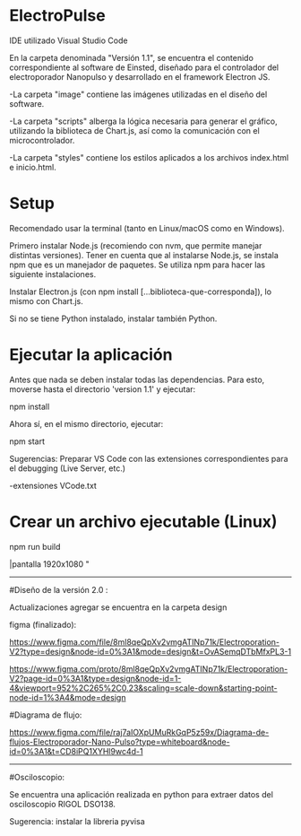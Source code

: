 # ElectroPulse

IDE utilizado Visual Studio Code 

En la carpeta denominada "Versión 1.1", se encuentra el contenido correspondiente al software de Einsted, diseñado para el controlador del electroporador Nanopulso y desarrollado en el framework Electron JS.

-La carpeta "image" contiene las imágenes utilizadas en el diseño del software.

-La carpeta "scripts" alberga la lógica necesaria para generar el gráfico, utilizando la biblioteca de Chart.js, así como la comunicación con el microcontrolador.

-La carpeta "styles" contiene los estilos aplicados a los archivos index.html e inicio.html.

# Setup

Recomendado usar la terminal (tanto en Linux/macOS como en Windows).

Primero instalar Node.js (recomiendo con nvm, que permite manejar distintas versiones). Tener en cuenta que al instalarse Node.js, se instala npm que es un manejador de paquetes. Se utiliza npm para hacer las siguiente instalaciones. 

Instalar Electron.js (con npm install [...biblioteca-que-corresponda]), lo mismo con Chart.js.

Si no se tiene Python instalado, instalar también Python.

# Ejecutar la aplicación

Antes que nada se deben instalar todas las dependencias. Para esto, moverse hasta el directorio 'version 1.1' y ejecutar:

npm install

Ahora sí, en el mismo directorio, ejecutar:

npm start

Sugerencias: 
Preparar VS Code con las extensiones correspondientes para el debugging (Live Server, etc.)

-extensiones VCode.txt

# Crear un archivo ejecutable (Linux)

npm run build

|pantalla 1920x1080 "

-----------------------------------------------------------------------------------------------------------------------------------------------------------------------
#Diseño de la versión 2.0 :

Actualizaciones agregar se encuentra en la carpeta design

figma (finalizado):

https://www.figma.com/file/8ml8qeQpXv2vmgATINp71k/Electroporation-V2?type=design&node-id=0%3A1&mode=design&t=OvASemqDTbMfxPL3-1

https://www.figma.com/proto/8ml8qeQpXv2vmgATINp71k/Electroporation-V2?page-id=0%3A1&type=design&node-id=1-4&viewport=952%2C265%2C0.23&scaling=scale-down&starting-point-node-id=1%3A4&mode=design

#Diagrama de flujo:

https://www.figma.com/file/raj7aIOXpUMuRkGqP5z59x/Diagrama-de-flujos-Electroporador-Nano-Pulso?type=whiteboard&node-id=0%3A1&t=CD8iPQ1XYHl9wc4d-1


-----------------------------------------------------------------------------------------------------------------------------------------------------------------------------------------
#Osciloscopio:

Se encuentra una aplicación realizada en python para extraer datos del osciloscopio RIGOL DSO138. 

Sugerencia: instalar la libreria pyvisa
